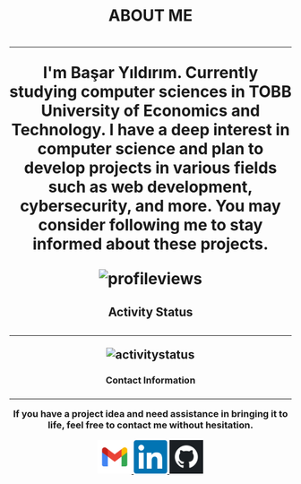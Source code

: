 <div align="center">
<h1> ABOUT ME <h1> <hr>
<p>I'm Başar Yıldırım. Currently studying computer sciences in TOBB University of Economics and Technology. I have a deep interest in computer science and plan to develop projects in various fields such as web development, cybersecurity, and more. You may consider following me to stay informed about these projects.</p>
<p> <img src="https://komarev.com/ghpvc/?username=basaryldrm06&label=Profile%20views&color=AFE1AF&style=flat" alt="profileviews" /> </p>
<h2> Activity Status <h2> <hr>
<p><img src="https://github-readme-streak-stats.herokuapp.com/?user=basaryldrm06&" alt="activitystatus" /></p>
<h3> Contact Information <h3> <hr>
If you have a project idea and need assistance in bringing it to life, feel free to contact me without hesitation.
<p> 
  <a href="mailto:basaryldrm06@gmail.com?subject=Hello%20basaryldrm06"> <img src="./images/Contact/gmail.png" width="60" alt="gmail"> </a>
  <a href="https://www.linkedin.com/in/basaryldrm06/"> <img src="./images/Contact/linkedin.png" width="60" alt="linkedin"> </a>
  <a href="https://github.com/basaryldrm06" target="_blank"> <img src="./images/Contact/github.png" width="60" alt="github"> </a>
</p>
</div>
